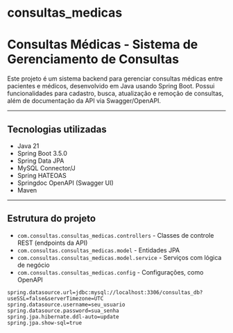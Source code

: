 # consultas_medicas 
# Consultas Médicas - Sistema de Gerenciamento de Consultas

Este projeto é um sistema backend para gerenciar consultas médicas entre pacientes e médicos, desenvolvido em Java usando Spring Boot. Possui funcionalidades para cadastro, busca, atualização e remoção de consultas, além de documentação da API via Swagger/OpenAPI.

---

## Tecnologias utilizadas

- Java 21
- Spring Boot 3.5.0
- Spring Data JPA
- MySQL Connector/J
- Spring HATEOAS
- Springdoc OpenAPI (Swagger UI)
- Maven

---

## Estrutura do projeto

- `com.consultas.consultas_medicas.controllers` - Classes de controle REST (endpoints da API)
- `com.consultas.consultas_medicas.model` - Entidades JPA
- `com.consultas.consultas_medicas.model.service` - Serviços com lógica de negócio
- `com.consultas.consultas_medicas.config` - Configurações, como OpenAPI


```properties
spring.datasource.url=jdbc:mysql://localhost:3306/consultas_db?useSSL=false&serverTimezone=UTC
spring.datasource.username=seu_usuario
spring.datasource.password=sua_senha
spring.jpa.hibernate.ddl-auto=update
spring.jpa.show-sql=true
